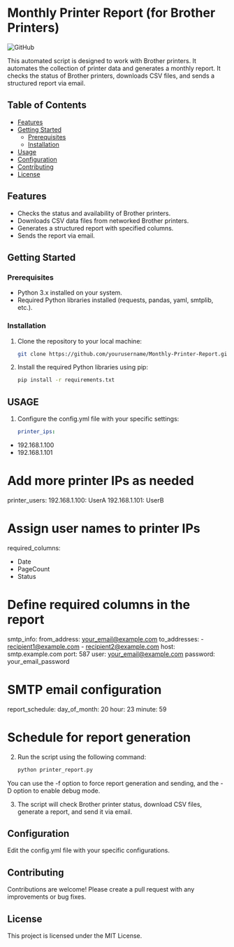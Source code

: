 # Monthly Printer Report (for Brother Printers)

![GitHub](https://img.shields.io/github/license/flo602/Monthly-Printer-Report)

This automated script is designed to work with Brother printers. It automates the collection of printer data and generates a monthly report. It checks the status of Brother printers, downloads CSV files, and sends a structured report via email.

## Table of Contents

- [Features](#features)
- [Getting Started](#getting-started)
  - [Prerequisites](#prerequisites)
  - [Installation](#installation)
- [Usage](#usage)
- [Configuration](#configuration)
- [Contributing](#contributing)
- [License](#license)

## Features

- Checks the status and availability of Brother printers.
- Downloads CSV data files from networked Brother printers.
- Generates a structured report with specified columns.
- Sends the report via email.

## Getting Started

### Prerequisites

- Python 3.x installed on your system.
- Required Python libraries installed (requests, pandas, yaml, smtplib, etc.).

### Installation

1. Clone the repository to your local machine:

   ```bash
   git clone https://github.com/yourusername/Monthly-Printer-Report.git

2. Install the required Python libraries using pip:

    ```bash
    pip install -r requirements.txt

## USAGE 

1. Configure the config.yml file with your specific settings:

   ```yaml
   printer_ips:
  - 192.168.1.100
  - 192.168.1.101
  # Add more printer IPs as needed

printer_users:
  192.168.1.100: UserA
  192.168.1.101: UserB
  # Assign user names to printer IPs

required_columns:
  - Date
  - PageCount
  - Status
  # Define required columns in the report

smtp_info:
  from_address: your_email@example.com
  to_addresses:
    - recipient1@example.com
    - recipient2@example.com
  host: smtp.example.com
  port: 587
  user: your_email@example.com
  password: your_email_password
  # SMTP email configuration

report_schedule:
  day_of_month: 20
  hour: 23
  minute: 59
  # Schedule for report generation

2. Run the script using the following command:

   ```bash
   python printer_report.py

You can use the -f option to force report generation and sending, and the -D option to enable debug mode.

3. The script will check Brother printer status, download CSV files, generate a report, and send it via email.
## Configuration

Edit the config.yml file with your specific configurations.

## Contributing

Contributions are welcome! Please create a pull request with any improvements or bug fixes.

## License

This project is licensed under the MIT License.